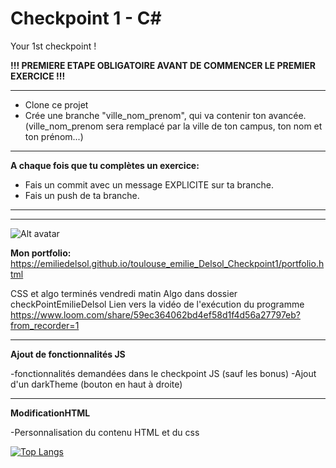 # Checkpoint 1 - C#

Your 1st checkpoint !

**!!! PREMIERE ETAPE OBLIGATOIRE AVANT DE COMMENCER LE PREMIER EXERCICE !!!**

---

- Clone ce projet
- Crée une branche "ville_nom_prenom", qui va contenir ton avancée. (ville_nom_prenom sera remplacé par la ville de ton campus, ton nom et ton prénom...)

---

**A chaque fois que tu complètes un exercice:**

- Fais un commit avec un message EXPLICITE sur ta branche.
- Fais un push de ta branche.


---
---

![Alt avatar](https://emiliedelsol.github.io/toulouse_emilie_Delsol_Checkpoint1/image/avatarEmilieBgWhiteRed.jpg "avatar")

**Mon portfolio:** https://emiliedelsol.github.io/toulouse_emilie_Delsol_Checkpoint1/portfolio.html

CSS et algo terminés vendredi matin
Algo dans dossier checkPointEmilieDelsol
Lien vers la vidéo de l'exécution du programme https://www.loom.com/share/59ec364062bd4ef58d1f4d56a27797eb?from_recorder=1 

---
**Ajout de fonctionnalités JS**

-fonctionnalités demandées dans le checkpoint JS (sauf les bonus)
-Ajout d'un darkTheme  (bouton en haut à droite)

---
**ModificationHTML**

-Personnalisation du contenu HTML et du css


[![Top Langs](https://github-readme-stats.vercel.app/api/top-langs/?username=emilieDelsol=javascript,html)](https://github.com/emilieDelsol/github-readme-stats)
